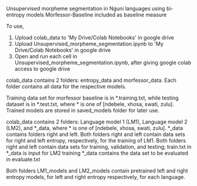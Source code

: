 Unsupervised morpheme segmentation in Nguni languages using bi-entropy models
Morfessor-Baseline included as baseline measure

To use, 
1. Upload colab_data to 'My Drive/Colab Notebooks' in google drive
2. Upload Unsupervised_morpheme_segmentation.ipynb to 'My Drive/Colab Notebooks' in google drive
3. Open and run each cell in Unsupervised_morpheme_segmentation.ipynb, after giving google colab access to google drive 

colab_data contains 2 folders: entropy_data and morfessor_data.
Each folder contains all data for the respective models.

Training data set for morfessor baseline is in *.training.txt, while testing dataset is in *.test.txt, where * is one of [ndebele, xhosa, swati, zulu].
Trained models are stored in saved_models folder for later use. 

colab_data contains 2 folders: Language model 1 (LM1), Language model 2 (LM2), and *_data, where * is one of [ndebele, xhosa, swati, zulu].
*_data contains folders right and left. 
Both folders right and left contain data sets for right and left entropy, respectively, for the training of LM1.
Both folders right and left contain data sets for training, validation, and testing; 
train.txt in *_data is input for LM2 training
*_data contains the data set to be evaluated in evaluate.txt

Both folders LM1_models and LM2_models contain pretrained left and right entropy models, for left and right entropy respectively, for each language.
 
